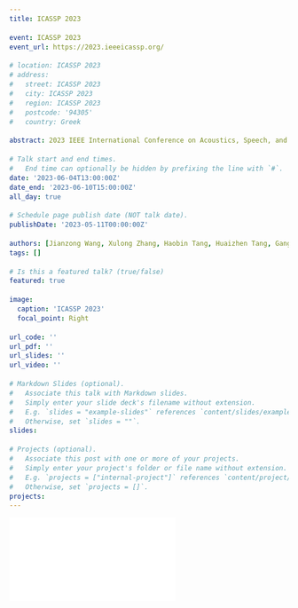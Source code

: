 ```yaml
---
title: ICASSP 2023

event: ICASSP 2023
event_url: https://2023.ieeeicassp.org/

# location: ICASSP 2023
# address:
#   street: ICASSP 2023
#   city: ICASSP 2023
#   region: ICASSP 2023
#   postcode: '94305'
#   country: Greek

abstract: 2023 IEEE International Conference on Acoustics, Speech, and Signal Processing (ICASSP 2023), which will take place in the Greek island of Rhodes from June 04 to June 10, 2023. The flagship conference of the IEEE Signal Processing Society (SPS) will be held in-person at the Rodos Palace Luxury Convention Resort. We have a total of 9 papers accepted, covering research topics such as TTS, ASR, voice conversion, and emotion computing.

# Talk start and end times.
#   End time can optionally be hidden by prefixing the line with `#`.
date: '2023-06-04T13:00:00Z'
date_end: '2023-06-10T15:00:00Z'
all_day: true

# Schedule page publish date (NOT talk date).
publishDate: '2023-05-11T00:00:00Z'

authors: [Jianzong Wang, Xulong Zhang, Haobin Tang, Huaizhen Tang, Ganghui Ru, Kexin Zhu, Zuheng Kang, Ning Cheng, Jing Xiao]
tags: []

# Is this a featured talk? (true/false)
featured: true

image:
  caption: 'ICASSP 2023'
  focal_point: Right

url_code: ''
url_pdf: ''
url_slides: ''
url_video: ''

# Markdown Slides (optional).
#   Associate this talk with Markdown slides.
#   Simply enter your slide deck's filename without extension.
#   E.g. `slides = "example-slides"` references `content/slides/example-slides.md`.
#   Otherwise, set `slides = ""`.
slides:

# Projects (optional).
#   Associate this post with one or more of your projects.
#   Simply enter your project's folder or file name without extension.
#   E.g. `projects = ["internal-project"]` references `content/project/deep-learning/index.md`.
#   Otherwise, set `projects = []`.
projects:
---
```


![reviewer](ReviewerCertXulongZhang.pdf)